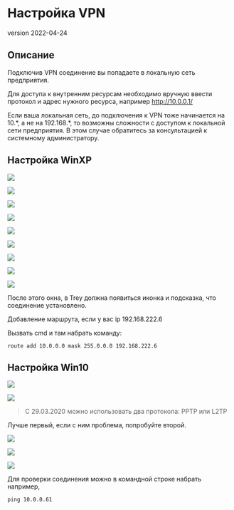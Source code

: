 # Настройка VPN
version 2022-04-24
## Описание

Подключив VPN соединение вы попадаете в локальную сеть предприятия.

Для доступа к внутренним ресурсам необходимо вручную ввести протокол и адрес нужного ресурса, например http://10.0.0.1/

Если ваша локальная сеть, до подключения к VPN тоже начинается на 10.\*, а не на 192.168.\*, то возможны сложности с доступом к локальной сети предприятия. В этом случае обратитесь за консультацией к системному администратору.

## Настройка WinXP
![](vpn_img/Pasted%20image%2020220424120155.png)

![](vpn_img/Pasted%20image%2020220424121521.png)

![](vpn_img/Pasted%20image%2020220424122314.png)

![](vpn_img/Pasted%20image%2020220424122328.png)

![](vpn_img/Pasted%20image%2020220424122338.png)

![](vpn_img/Pasted%20image%2020220424122347.png)

![](vpn_img/Pasted%20image%2020220424122357.png)

![](vpn_img/Pasted%20image%2020220424122413.png)

![](vpn_img/Pasted%20image%2020220424122423.png)

После этого окна, в Trey должна появиться иконка и подсказка, что соединение установлено.

Добавление маршрута, если у вас ip 192.168.222.6

Вызвать cmd и там набрать команду:

```
route add 10.0.0.0 mask 255.0.0.0 192.168.222.6
```

## Настройка Win10
![](vpn_img/Pasted%20image%2020220424123116.png)

![](vpn_img/Pasted%20image%2020220424123127.png)


>  С 29.03.2020 можно использовать два протокола: PPTP или L2TP

Лучше первый, если с ним проблема, попробуйте второй.

![](vpn_img/Pasted%20image%2020220424123243.png)

![](vpn_img/Pasted%20image%2020220424123257.png)

![](vpn_img/Pasted%20image%2020220424123307.png)

Для проверки соединения можно в командной строке набрать например,
```
ping 10.0.0.61
```